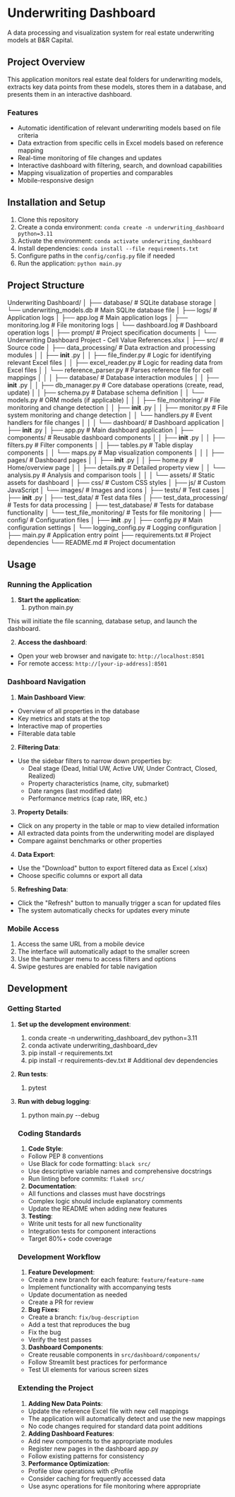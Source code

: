 # Underwriting Dashboard

A data processing and visualization system for real estate underwriting models at B&R Capital.

## Project Overview

This application monitors real estate deal folders for underwriting models, extracts key data points from these models, stores them in a database, and presents them in an interactive dashboard.

### Features

- Automatic identification of relevant underwriting models based on file criteria
- Data extraction from specific cells in Excel models based on reference mapping
- Real-time monitoring of file changes and updates
- Interactive dashboard with filtering, search, and download capabilities
- Mapping visualization of properties and comparables
- Mobile-responsive design

## Installation and Setup

1. Clone this repository
2. Create a conda environment: `conda create -n underwriting_dashboard python=3.11`
3. Activate the environment: `conda activate underwriting_dashboard`
4. Install dependencies: `conda install --file requirements.txt`
5. Configure paths in the `config/config.py` file if needed
6. Run the application: `python main.py`

## Project Structure

Underwriting Dashboard/
│
├── database/ # SQLite database storage
│ └── underwriting_models.db # Main SQLite database file
│
├── logs/ # Application logs
│ ├── app.log # Main application logs
│ ├── monitoring.log # File monitoring logs
│ └── dashboard.log # Dashboard operation logs
│
├── prompt/ # Project specification documents
│ └── Underwriting Dashboard Project - Cell Value References.xlsx
│
├── src/ # Source code
│ ├── data_processing/ # Data extraction and processing modules
│ │ ├── **init** .py
│ │ ├── file_finder.py # Logic for identifying relevant Excel files
│ │ ├── excel_reader.py # Logic for reading data from Excel files
│ │ └── reference_parser.py # Parses reference file for cell mappings
│ │
│ ├── database/ # Database interaction modules
│ │ ├── **init** .py
│ │ ├── db_manager.py # Core database operations (create, read, update)
│ │ ├── schema.py # Database schema definition
│ │ └── models.py # ORM models (if applicable)
│ │
│ ├── file_monitoring/ # File monitoring and change detection
│ │ ├── **init** .py
│ │ ├── monitor.py # File system monitoring and change detection
│ │ └── handlers.py # Event handlers for file changes
│ │
│ └── dashboard/ # Dashboard application
│ ├── **init** .py
│ ├── app.py # Main dashboard application
│ ├── components/ # Reusable dashboard components
│ │ ├── **init** .py
│ │ ├── filters.py # Filter components
│ │ ├── tables.py # Table display components
│ │ └── maps.py # Map visualization components
│ │
│ ├── pages/ # Dashboard pages
│ │ ├── **init** .py
│ │ ├── home.py # Home/overview page
│ │ ├── details.py # Detailed property view
│ │ └── analysis.py # Analysis and comparison tools
│ │
│ └── assets/ # Static assets for dashboard
│ ├── css/ # Custom CSS styles
│ ├── js/ # Custom JavaScript
│ └── images/ # Images and icons
│
├── tests/ # Test cases
│ ├── **init** .py
│ ├── test_data/ # Test data files
│ ├── test_data_processing/ # Tests for data processing
│ ├── test_database/ # Tests for database functionality
│ └── test_file_monitoring/ # Tests for file monitoring
│
├── config/ # Configuration files
│ ├── **init** .py
│ ├── config.py # Main configuration settings
│ └── logging_config.py # Logging configuration
│
├── main.py # Application entry point
├── requirements.txt # Project dependencies
└── README.md # Project documentation

## Usage

### Running the Application

1. **Start the application**:
   1. python main.py

This will initiate the file scanning, database setup, and launch the dashboard.

2. **Access the dashboard**:

- Open your web browser and navigate to: `http://localhost:8501`
- For remote access: `http://[your-ip-address]:8501`

### Dashboard Navigation

1. **Main Dashboard View**:

- Overview of all properties in the database
- Key metrics and stats at the top
- Interactive map of properties
- Filterable data table

2. **Filtering Data**:

- Use the sidebar filters to narrow down properties by:
  - Deal stage (Dead, Initial UW, Active UW, Under Contract, Closed, Realized)
  - Property characteristics (name, city, submarket)
  - Date ranges (last modified date)
  - Performance metrics (cap rate, IRR, etc.)

3. **Property Details**:

- Click on any property in the table or map to view detailed information
- All extracted data points from the underwriting model are displayed
- Compare against benchmarks or other properties

4. **Data Export**:

- Use the "Download" button to export filtered data as Excel (.xlsx)
- Choose specific columns or export all data

5. **Refreshing Data**:

- Click the "Refresh" button to manually trigger a scan for updated files
- The system automatically checks for updates every minute

### Mobile Access

1. Access the same URL from a mobile device
2. The interface will automatically adapt to the smaller screen
3. Use the hamburger menu to access filters and options
4. Swipe gestures are enabled for table navigation

## Development

### Getting Started

1. **Set up the development environment**:

   1. conda create -n underwriting_dashboard_dev python=3.11
   2. conda activate underwriting_dashboard_dev
   3. pip install -r requirements.txt
   4. pip install -r requirements-dev.txt # Additional dev dependencies
2. **Run tests**:

   1. pytest
3. **Run with debug logging**:

   1. python main.py --debug

   ### Coding Standards


   1. **Code Style**:

   - Follow PEP 8 conventions
   - Use Black for code formatting: `black src/`
   - Use descriptive variable names and comprehensive docstrings
   - Run linting before commits: `flake8 src/`

   2. **Documentation**:

   - All functions and classes must have docstrings
   - Complex logic should include explanatory comments
   - Update the README when adding new features

   3. **Testing**:

   - Write unit tests for all new functionality
   - Integration tests for component interactions
   - Target 80%+ code coverage

   ### Development Workflow

   1. **Feature Development**:

   - Create a new branch for each feature: `feature/feature-name`
   - Implement functionality with accompanying tests
   - Update documentation as needed
   - Create a PR for review

   2. **Bug Fixes**:

   - Create a branch: `fix/bug-description`
   - Add a test that reproduces the bug
   - Fix the bug
   - Verify the test passes

   3. **Dashboard Components**:

   - Create reusable components in `src/dashboard/components/`
   - Follow Streamlit best practices for performance
   - Test UI elements for various screen sizes

   ### Extending the Project

   1. **Adding New Data Points**:

   - Update the reference Excel file with new cell mappings
   - The application will automatically detect and use the new mappings
   - No code changes required for standard data point additions

   2. **Adding Dashboard Features**:

   - Add new components to the appropriate modules
   - Register new pages in the dashboard app.py
   - Follow existing patterns for consistency

   3. **Performance Optimization**:

   - Profile slow operations with cProfile
   - Consider caching for frequently accessed data
   - Use async operations for file monitoring where appropriate
